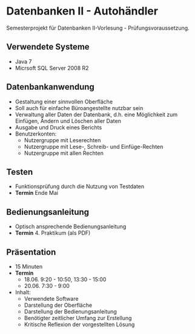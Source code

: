 Datenbanken II - Autohändler
============================

Semesterprojekt für Datenbanken II-Vorlesung - Prüfungsvoraussetzung.

Verwendete Systeme
------------------
* Java 7
* Micrsoft SQL Server 2008 R2

Datenbankanwendung
------------------
* Gestaltung einer sinnvollen Oberfläche
* Soll auch für einfache Büroangestellte nutzbar sein
* Verwaltung aller Daten der Datenbank, d.h. eine Möglichkeit zum Einfügen, Ändern und Löschen aller Daten
* Ausgabe und Druck eines Berichts
* Benutzerkonten:
  * Nutzergruppe mit Leserechten
  * Nutzergruppe mit Lese-, Schreib- und Einfüge-Rechten
  * Nutzergruppe mit allen Rechten

Testen
------
* Funktionsprüfung durch die Nutzung von Testdaten
* **Termin** Ende Mai

Bedienungsanleitung
-------------------
* Optisch ansprechende Bedienungsanleitung
* **Termin** 4. Praktikum (als PDF)

Präsentation
------------
* 15 Minuten
* **Termin**
  * 18.06. 9:20 - 10:50, 13:30 - 15:00
  * 20.06. 7:30 - 9:00
* Inhalt:
  * Verwendete Software
  * Darstellung der Oberfläche
  * Darstellung der Bedienungsanleitung
  * Benötigter zeitlicher Umfang zur Erstellung
  * Kritische Reflexion der vorgestellten Lösung
